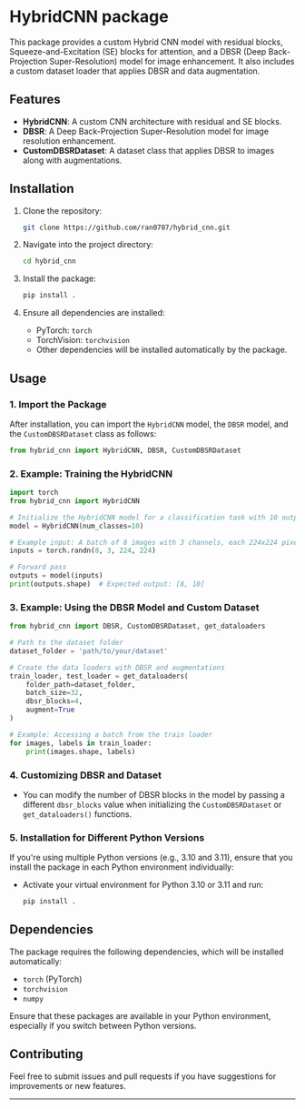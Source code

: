 

# HybridCNN package

This package provides a custom Hybrid CNN model with residual blocks, Squeeze-and-Excitation (SE) blocks for attention, and a DBSR (Deep Back-Projection Super-Resolution) model for image enhancement. It also includes a custom dataset loader that applies DBSR and data augmentation.

## Features

- **HybridCNN**: A custom CNN architecture with residual and SE blocks.
- **DBSR**: A Deep Back-Projection Super-Resolution model for image resolution enhancement.
- **CustomDBSRDataset**: A dataset class that applies DBSR to images along with augmentations.

## Installation

1. Clone the repository:
    ```bash
    git clone https://github.com/ran0707/hybrid_cnn.git
    ```
    
2. Navigate into the project directory:
    ```bash
    cd hybrid_cnn
    ```
    
3. Install the package:
    ```bash
    pip install .
    ```

4. Ensure all dependencies are installed:
    - PyTorch: `torch`
    - TorchVision: `torchvision`
    - Other dependencies will be installed automatically by the package.

## Usage

### 1. Import the Package

After installation, you can import the `HybridCNN` model, the `DBSR` model, and the `CustomDBSRDataset` class as follows:

```python
from hybrid_cnn import HybridCNN, DBSR, CustomDBSRDataset
```

### 2. Example: Training the HybridCNN

```python
import torch
from hybrid_cnn import HybridCNN

# Initialize the HybridCNN model for a classification task with 10 output classes
model = HybridCNN(num_classes=10)

# Example input: A batch of 8 images with 3 channels, each 224x224 pixels
inputs = torch.randn(8, 3, 224, 224)

# Forward pass
outputs = model(inputs)
print(outputs.shape)  # Expected output: [8, 10]
```

### 3. Example: Using the DBSR Model and Custom Dataset

```python
from hybrid_cnn import DBSR, CustomDBSRDataset, get_dataloaders

# Path to the dataset folder
dataset_folder = 'path/to/your/dataset'

# Create the data loaders with DBSR and augmentations
train_loader, test_loader = get_dataloaders(
    folder_path=dataset_folder, 
    batch_size=32, 
    dbsr_blocks=4, 
    augment=True
)

# Example: Accessing a batch from the train loader
for images, labels in train_loader:
    print(images.shape, labels)
```

### 4. Customizing DBSR and Dataset

- You can modify the number of DBSR blocks in the model by passing a different `dbsr_blocks` value when initializing the `CustomDBSRDataset` or `get_dataloaders()` functions.

### 5. Installation for Different Python Versions

If you're using multiple Python versions (e.g., 3.10 and 3.11), ensure that you install the package in each Python environment individually:

- Activate your virtual environment for Python 3.10 or 3.11 and run:
    ```bash
    pip install .
    ```

## Dependencies

The package requires the following dependencies, which will be installed automatically:

- `torch` (PyTorch)
- `torchvision`
- `numpy`

Ensure that these packages are available in your Python environment, especially if you switch between Python versions.


## Contributing

Feel free to submit issues and pull requests if you have suggestions for improvements or new features.

---


